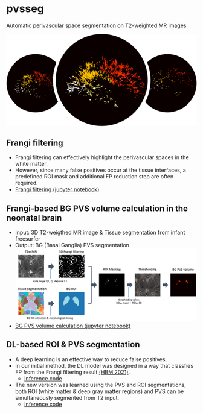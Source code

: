 # pvsseg
Automatic perivascular space segmentation on T2-weighted MR images

![pvs](pvsseg.png)

## Frangi filtering
- Frangi filtering can effectively highlight the perivascular spaces in the white matter. 
- However, since many false positives occur at the tissue interfaces, a predefined ROI mask and additional FP reduction step are often required.
- [Frangi filtering (jupyter notebook)](notebook/example_frangi_T2.ipynb)

## Frangi-based BG PVS volume calculation in the neonatal brain
- Input: 3D T2-weigthed MR image & Tissue segmentation from infant freesurfer
- Output: BG (Basal Ganglia) PVS segmentation
![BG PVS segmentation of neonatal brain](https://github.com/hufsaim/pvsseg/blob/main/notebook/neonate_bgpvs.png)
- [BG PVS volume calculation (jupyter notebook)](notebook/neonate_bgpvs_vol.ipynb)

## DL-based ROI & PVS segmentation
- A deep learning is an effective way to reduce false positives.
- In our initial method, the DL model was designed in a way that classfies FP from the Frangi filtering result [(HBM 2021)](https://doi.org/10.1002/hbm.25194). 
  - [Inference code](#pvsseg)
- The new version was learned using the PVS and ROI segmentations, both ROI (white matter & deep gray matter regions) and PVS can be simultaneously segmented from T2 input.
  - [Inference code](#pvsseg)
